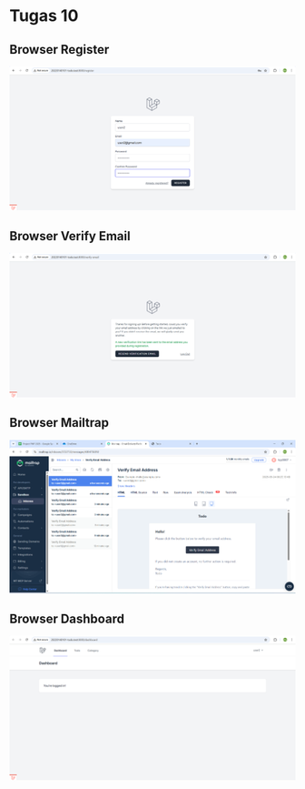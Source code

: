 # Tugas 10
 
 ## Browser Register
 ![alt text](/screenshot/Tugas10/registered.png)
 ## Browser Verify Email
 ![alt text](/screenshot/Tugas10/verified.png)
 ## Browser Mailtrap
 ![alt text](/screenshot/Tugas10/mailtrap.png)
 ## Browser Dashboard
 ![alt text](/screenshot/Tugas10/dashboard.png)
